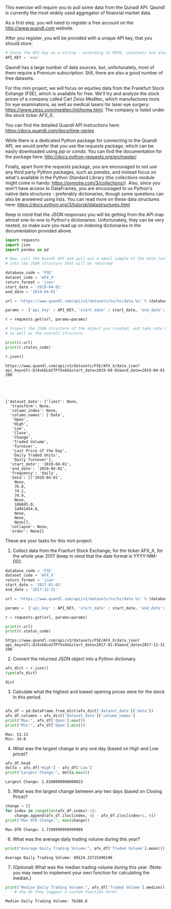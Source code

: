 
This exercise will require you to pull some data from the Qunadl API. Qaundl is currently the most widely used aggregator of financial market data.

As a first step, you will need to register a free account on the http://www.quandl.com website.

After you register, you will be provided with a unique API key, that you should store:


```python
# Store the API key as a string - according to PEP8, constants are always named in all upper case
API_KEY = 'xxx'
```

Qaundl has a large number of data sources, but, unfortunately, most of them require a Premium subscription. Still, there are also a good number of free datasets.

For this mini project, we will focus on equities data from the Frankfurt Stock Exhange (FSE), which is available for free. We'll try and analyze the stock prices of a company called Carl Zeiss Meditec, which manufactures tools for eye examinations, as well as medical lasers for laser eye surgery: https://www.zeiss.com/meditec/int/home.html. The company is listed under the stock ticker AFX_X.

You can find the detailed Quandl API instructions here: https://docs.quandl.com/docs/time-series

While there is a dedicated Python package for connecting to the Quandl API, we would prefer that you use the *requests* package, which can be easily downloaded using *pip* or *conda*. You can find the documentation for the package here: http://docs.python-requests.org/en/master/ 

Finally, apart from the *requests* package, you are encouraged to not use any third party Python packages, such as *pandas*, and instead focus on what's available in the Python Standard Library (the *collections* module might come in handy: https://pymotw.com/3/collections/).
Also, since you won't have access to DataFrames, you are encouraged to us Python's native data structures - preferably dictionaries, though some questions can also be answered using lists.
You can read more on these data structures here: https://docs.python.org/3/tutorial/datastructures.html

Keep in mind that the JSON responses you will be getting from the API map almost one-to-one to Python's dictionaries. Unfortunately, they can be very nested, so make sure you read up on indexing dictionaries in the documentation provided above.


```python
import requests
import json
import pandas as pd

```


```python
# Now, call the Quandl API and pull out a small sample of the data (only one day) to get a glimpse
# into the JSON structure that will be returned

database_code = 'FSE'
dataset_code = 'AFX_X'
return_format = 'json'
start_date = '2019-04-01' 
end_date = '2019-04-01'

url = 'https://www.quandl.com/api/v3/datasets/%s/%s/data.%s' % (database_code, dataset_code, return_format)

params =  {'api_key' : API_KEY, 'start_date' : start_date, 'end_date': end_date} 

r = requests.get(url, params=params)

```


```python
# Inspect the JSON structure of the object you created, and take note of how nested it is,
# as well as the overall structure

print(r.url)
print(r.status_code)

r.json()
```

    https://www.quandl.com/api/v3/datasets/FSE/AFX_X/data.json?api_key=Gfi-DJ4xkDLm2TPfXxAS&start_date=2019-04-01&end_date=2019-04-01
    200





    {'dataset_data': {'limit': None,
      'transform': None,
      'column_index': None,
      'column_names': ['Date',
       'Open',
       'High',
       'Low',
       'Close',
       'Change',
       'Traded Volume',
       'Turnover',
       'Last Price of the Day',
       'Daily Traded Units',
       'Daily Turnover'],
      'start_date': '2019-04-01',
      'end_date': '2019-04-01',
      'frequency': 'daily',
      'data': [['2019-04-01',
        None,
        76.0,
        74.1,
        74.9,
        None,
        186845.0,
        14041454.0,
        None,
        None,
        None]],
      'collapse': None,
      'order': None}}



These are your tasks for this mini project:

1. Collect data from the Franfurt Stock Exchange, for the ticker AFX_X, for the whole year 2017 (keep in mind that the date format is YYYY-MM-DD).



```python
database_code = 'FSE'
dataset_code = 'AFX_X'
return_format = 'json'
start_date = '2017-01-01' 
end_date = '2017-12-31'

url = 'https://www.quandl.com/api/v3/datasets/%s/%s/data.%s' % (database_code, dataset_code, return_format)

params =  {'api_key' : API_KEY, 'start_date' : start_date, 'end_date': end_date} 

r = requests.get(url, params=params)

print(r.url)
print(r.status_code)
```

    https://www.quandl.com/api/v3/datasets/FSE/AFX_X/data.json?api_key=Gfi-DJ4xkDLm2TPfXxAS&start_date=2017-01-01&end_date=2017-12-31
    200


2. Convert the returned JSON object into a Python dictionary.



```python
afx_dict = r.json()
type(afx_dict)

```




    dict



3. Calculate what the highest and lowest opening prices were for the stock in this period.



```python

afx_df = pd.DataFrame.from_dict(afx_dict['dataset_data']['data'])
afx_df.columns = afx_dict['dataset_data']['column_names']                     
print("Max:", afx_df['Open'].max())
print("Min:", afx_df['Open'].min())
```

    Max: 53.11
    Min: 34.0


4. What was the largest change in any one day (based on High and Low price)?



```python
afx_df.head
delta = afx_df['High'] - afx_df['Low']
print("Largest Change:", delta.max())
```

    Largest Change: 2.8100000000000023


5. What was the largest change between any two days (based on Closing Price)?



```python
change = []
for index in range(len(afx_df.index)-1):
    change.append(afx_df.iloc[index, 4] - afx_df.iloc[index+1, 4])
print("Max DTD Change:", max(change))
```

    Max DTD Change: 1.7199999999999989


6. What was the average daily trading volume during this year?



```python
print("Average Daily Trading Volume:", afx_df['Traded Volume'].mean())
```

    Average Daily Trading Volume: 89124.33725490196


7. (Optional) What was the median trading volume during this year. (Note: you may need to implement your own function for calculating the median.)


```python
print("Median Daily Trading Volume:", afx_df['Traded Volume'].median())
    # why do they suggest a custom function here?
```

    Median Daily Trading Volume: 76286.0


